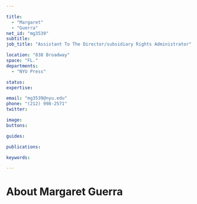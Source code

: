 ```yaml
---

title:
  - "Margaret"
  - "Guerra"
net_id: "mg3539"
subtitle: 
job_title: "Assistant To The Director/subsidiary Rights Administrator"

location: "838 Broadway"
space: "FL."
departments:
  - "NYU Press"

status: 
expertise:

email: "mg3539@nyu.edu"
phone: "(212) 998-2571"
twitter: 

image: 
buttons:

guides:

publications:

keywords:

---
```


# About Margaret Guerra


